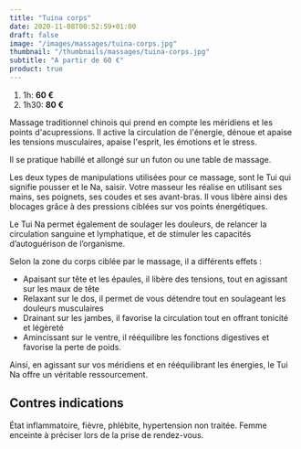 ```yaml
---
title: "Tuina corps"
date: 2020-11-08T00:52:59+01:00
draft: false
image: "/images/massages/tuina-corps.jpg"
thumbnail: "/thumbnails/massages/tuina-corps.jpg"
subtitle: "A partir de 60 €"
product: true
---
```


1. 1h: __60 €__
1. 1h30: __80 €__

Massage traditionnel chinois qui prend en compte les méridiens et les points d'acupressions.
Il active la circulation de l'énergie, dénoue et apaise les tensions musculaires, apaise l'esprit, les émotions et le stress.

Il se pratique habillé et allongé sur un futon ou une table de massage.

Les deux types de manipulations utilisées pour ce massage, sont le Tui qui signifie pousser et le Na, saisir.
Votre masseur les réalise en utilisant ses mains, ses poignets, ses coudes et ses avant-bras.
Il vous libère ainsi des blocages grâce à des pressions ciblées sur vos points énergétiques.

Le Tui Na permet également de soulager les douleurs, de relancer la circulation sanguine et lymphatique,
et de stimuler les capacités d’autoguérison de l’organisme.

Selon la zone du corps ciblée par le massage, il a différents effets :

* Apaisant sur tête et les épaules, il libère des tensions, tout en agissant sur les maux de tête
* Relaxant sur le dos, il permet de vous détendre tout en soulageant les douleurs musculaires
* Drainant sur les jambes, il favorise la circulation tout en offrant tonicité et légèreté
* Amincissant sur le ventre, il rééquilibre les fonctions digestives et favorise la perte de poids.

Ainsi, en agissant sur vos méridiens et en rééquilibrant les énergies, le Tui Na offre un véritable ressourcement.


## Contres indications

État inflammatoire, fièvre, phlébite, hypertension non traitée.
Femme enceinte à préciser lors de la prise de rendez-vous.